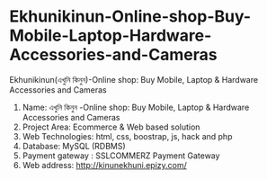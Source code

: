 # Ekhunikinun-Online-shop-Buy-Mobile-Laptop-Hardware-Accessories-and-Cameras
Ekhunikinun(এখুনি কিনুন)-Online shop: Buy Mobile, Laptop &amp; Hardware Accessories and Cameras

1. Name: এখুনি কিনুন -Online shop: Buy Mobile, Laptop & Hardware Accessories and Cameras
2. Project Area: Ecommerce & Web based solution
3. Web Technologies: html, css, boostrap, js, hack and php
4. Database: MySQL (RDBMS)
5. Payment gateway : SSLCOMMERZ Payment Gateway
6. Web address: http://kinunekhuni.epizy.com/
